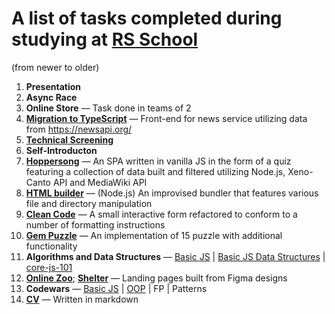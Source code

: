 # A list of tasks completed during studying at [RS School](https://rollingscopes.com/)

(from newer to older)
1. **Presentation**
1. **Async Race**
2. **Online Store** — Task done in teams of 2
3. **[Migration to TypeScript](https://rolling-scopes-school.github.io/altsep-JSFE2022Q3/news-api/)** — Front-end for news service utilizing data from https://newsapi.org/
4. **[Technical Screening](https://github-com.translate.goog/rolling-scopes-school/tasks/tree/master/stage2/modules/technical-screening?_x_tr_sl=auto&_x_tr_tl=en&_x_tr_hl=en-US&_x_tr_pto=wapp#%D1%82%D0%B5%D0%BC%D1%8B-%D0%B8%D0%BD%D1%82%D0%B5%D1%80%D0%B2%D1%8C%D1%8E)**
5. **Self-Introducton**
6. **[Hoppersong](https://rolling-scopes-school.github.io/altsep-JSFE2022Q3/hoppersong/)** — An SPA written in vanilla JS in the form of a quiz featuring a collection of data built and filtered utilizing Node.js, Xeno-Canto API and MediaWiki API
7. **[HTML builder](https://github.com/altsep/html-builder)** — (Node.js) An improvised bundler that features various file and directory manipulation
8. **[Clean Code](https://altsep.github.io/clean-code-s1e1/)** — A small interactive form refactored to conform to a number of formatting instructions
9. **[Gem Puzzle](https://rolling-scopes-school.github.io/altsep-JSFE2022Q3/gem-puzzle/)** — An implementation of 15 puzzle with additional functionality
10. **Algorithms and Data Structures** — [Basic JS](https://github.com/altsep/basic-js) | [Basic JS Data Structures](https://github.com/altsep/basic-js-ds) | [core-js-101](https://github.com/altsep/core-js-101)
11. **[Online Zoo](https://rolling-scopes-school.github.io/altsep-JSFE2022Q3/online-zoo/pages/main/)**; **[Shelter](https://rolling-scopes-school.github.io/altsep-JSFE2022Q1/shelter/main.html)** — Landing pages built from Figma designs
12. **Codewars** — [Basic JS](https://github.com/rolling-scopes-school/tasks/blob/master/tasks/codewars/Codewars1-2022Q3.md) | [OOP](https://github.com/rolling-scopes-school/tasks/blob/master/tasks/codewars/Codewars-2022Q3-OOP.md) | FP | Patterns
13. **[CV](https://github.com/altsep/rsschool-cv/blob/rsschool-cv-html/cv.md)** — Written in markdown
